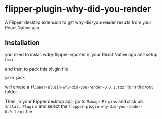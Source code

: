 # flipper-plugin-why-did-you-render

A Flipper desktop extension to get why-did-you-render results from your React Native app.

## Installation

you need to install wdry-flipper-reporter in your React Native app and setup first

and then to pack this plugin file

```
yarn pack
```

will create a `flipper-plugin-why-did-you-render-0.0.1.tgz` file in the root folder.

Then, in your Flipper desktop app, go to `Manage Plugins` and click on `Install Plugins` and select the `flipper-plugin-why-did-you-render-0.0.1.tgz` file.
